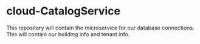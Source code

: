 # cloud-CatalogService

This repository will contain the microservice for our database connections.
This will contain our building info and tenant info. 
